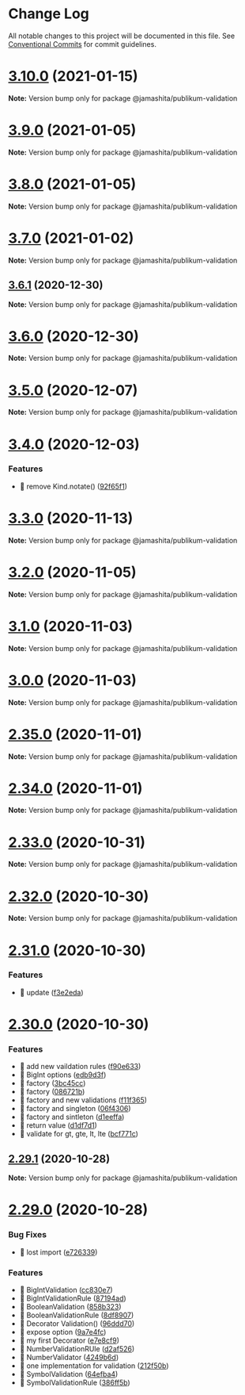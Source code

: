 # Change Log

All notable changes to this project will be documented in this file.
See [Conventional Commits](https://conventionalcommits.org) for commit guidelines.

# [3.10.0](https://github.com/jamashita/publikum/compare/v3.9.0...v3.10.0) (2021-01-15)

**Note:** Version bump only for package @jamashita/publikum-validation





# [3.9.0](https://github.com/jamashita/publikum/compare/v3.8.0...v3.9.0) (2021-01-05)

**Note:** Version bump only for package @jamashita/publikum-validation





# [3.8.0](https://github.com/jamashita/publikum/compare/v3.7.0...v3.8.0) (2021-01-05)

**Note:** Version bump only for package @jamashita/publikum-validation





# [3.7.0](https://github.com/jamashita/publikum/compare/v3.6.1...v3.7.0) (2021-01-02)

**Note:** Version bump only for package @jamashita/publikum-validation





## [3.6.1](https://github.com/jamashita/publikum/compare/v3.6.0...v3.6.1) (2020-12-30)

**Note:** Version bump only for package @jamashita/publikum-validation





# [3.6.0](https://github.com/jamashita/publikum/compare/v3.5.0...v3.6.0) (2020-12-30)

**Note:** Version bump only for package @jamashita/publikum-validation





# [3.5.0](https://github.com/jamashita/publikum/compare/v3.4.0...v3.5.0) (2020-12-07)

**Note:** Version bump only for package @jamashita/publikum-validation





# [3.4.0](https://github.com/jamashita/publikum/compare/v3.3.0...v3.4.0) (2020-12-03)


### Features

* 🎸 remove Kind.notate() ([92f65f1](https://github.com/jamashita/publikum/commit/92f65f1120f8a13101874eebd934af6a73b95a69))





# [3.3.0](https://github.com/jamashita/publikum/compare/v3.2.0...v3.3.0) (2020-11-13)

**Note:** Version bump only for package @jamashita/publikum-validation





# [3.2.0](https://github.com/jamashita/publikum/compare/v3.1.0...v3.2.0) (2020-11-05)

**Note:** Version bump only for package @jamashita/publikum-validation





# [3.1.0](https://github.com/jamashita/publikum/compare/v3.0.0...v3.1.0) (2020-11-03)

**Note:** Version bump only for package @jamashita/publikum-validation





# [3.0.0](https://github.com/jamashita/publikum/compare/v2.35.0...v3.0.0) (2020-11-03)

**Note:** Version bump only for package @jamashita/publikum-validation





# [2.35.0](https://github.com/jamashita/publikum/compare/v2.34.0...v2.35.0) (2020-11-01)

**Note:** Version bump only for package @jamashita/publikum-validation





# [2.34.0](https://github.com/jamashita/publikum/compare/v2.33.0...v2.34.0) (2020-11-01)

**Note:** Version bump only for package @jamashita/publikum-validation





# [2.33.0](https://github.com/jamashita/publikum/compare/v2.32.0...v2.33.0) (2020-10-31)

**Note:** Version bump only for package @jamashita/publikum-validation





# [2.32.0](https://github.com/jamashita/publikum/compare/v2.31.0...v2.32.0) (2020-10-30)

**Note:** Version bump only for package @jamashita/publikum-validation





# [2.31.0](https://github.com/jamashita/publikum/compare/v2.30.0...v2.31.0) (2020-10-30)


### Features

* 🎸 update ([f3e2eda](https://github.com/jamashita/publikum/commit/f3e2eda85177d0f1673a8d1544e6f4aabd8623ef))





# [2.30.0](https://github.com/jamashita/publikum/compare/v2.29.1...v2.30.0) (2020-10-30)


### Features

* 🎸 add new vaildation rules ([f90e633](https://github.com/jamashita/publikum/commit/f90e633deb2efd360e655a805ed7838914fd4ada))
* 🎸 BigInt options ([edb9d3f](https://github.com/jamashita/publikum/commit/edb9d3f7b91a44e257407ddec0bec14bf3ace9ed))
* 🎸 factory ([3bc45cc](https://github.com/jamashita/publikum/commit/3bc45cca17f1176a1fd4c9e8a1b859885e8e0513))
* 🎸 factory ([086721b](https://github.com/jamashita/publikum/commit/086721beea2bcbb7565940188f243728b76dae20))
* 🎸 factory and new validations ([f11f365](https://github.com/jamashita/publikum/commit/f11f36528dfc4855a186a5eca30ab0f15abe8008))
* 🎸 factory and singleton ([06f4306](https://github.com/jamashita/publikum/commit/06f4306ac7c00a57c896f9c56c242cbbdb8e046d))
* 🎸 factory and sintleton ([d1eeffa](https://github.com/jamashita/publikum/commit/d1eeffa4af8b5cd21fdd9c34122bf351edabf906))
* 🎸 return value ([d1df7d1](https://github.com/jamashita/publikum/commit/d1df7d1e2cd05d7a96c149dee0ac301e20a7f35c))
* 🎸 validate for gt, gte, lt, lte ([bcf771c](https://github.com/jamashita/publikum/commit/bcf771c61fb42801993d61ff5828325ce21b20fd))





## [2.29.1](https://github.com/jamashita/publikum/compare/v2.29.0...v2.29.1) (2020-10-28)

**Note:** Version bump only for package @jamashita/publikum-validation





# [2.29.0](https://github.com/jamashita/publikum/compare/v2.28.0...v2.29.0) (2020-10-28)


### Bug Fixes

* 🐛 lost import ([e726339](https://github.com/jamashita/publikum/commit/e72633975ae7f0b49955a1a000f7394da93830e5))


### Features

* 🎸 BigIntValidation ([cc830e7](https://github.com/jamashita/publikum/commit/cc830e74963cd256f2ab4c76c3b5c8d502281ce3))
* 🎸 BigIntValidationRule ([87194ad](https://github.com/jamashita/publikum/commit/87194ad14b8ab89ab4ca5d40a21e25f280d887c2))
* 🎸 BooleanValidation ([858b323](https://github.com/jamashita/publikum/commit/858b32357f6e8c7178c118e90069caf08013b1b2))
* 🎸 BooleanValidationRule ([8df8907](https://github.com/jamashita/publikum/commit/8df890745fad28aa986ebe7efb283d78ba016dec))
* 🎸 Decorator Validation() ([96ddd70](https://github.com/jamashita/publikum/commit/96ddd704740bddda6afb929520bafe713b55f095))
* 🎸 expose option ([9a7e4fc](https://github.com/jamashita/publikum/commit/9a7e4fc48b54626cad5af6fe7618c1bde2420594))
* 🎸 my first Decorator ([e7e8cf9](https://github.com/jamashita/publikum/commit/e7e8cf902fe46f833f22a1ae03ac2155bdb825dd))
* 🎸 NumberValidationRUle ([d2af526](https://github.com/jamashita/publikum/commit/d2af526c673532993f766215cac3ad8461956421))
* 🎸 NumberValidator ([4249b6d](https://github.com/jamashita/publikum/commit/4249b6db4b4f180b806ee8dd8ce174f0dd08854c))
* 🎸 one implementation for validation ([212f50b](https://github.com/jamashita/publikum/commit/212f50bc4fef37f059690e7d33e650cf8ada2b47))
* 🎸 SymbolValidation ([64efba4](https://github.com/jamashita/publikum/commit/64efba4bca205a4c1038e4222674d1b34f6babf5))
* 🎸 SymbolValidationRule ([386ff5b](https://github.com/jamashita/publikum/commit/386ff5b9969fbfba5ca7b7ef22450df572085e86))
